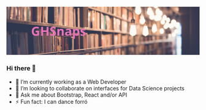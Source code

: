 ![](https://github.com/GHSnaps/GHSnaps/blob/main/Test%20banner%20GH.svg)
### Hi there 👋

- 🔭 I’m currently working as a Web Developer
- 👯 I’m looking to collaborate on interfaces for Data Science projects
- 💬 Ask me about Bootstrap, React and/or API
- ⚡ Fun fact: I can dance forró
